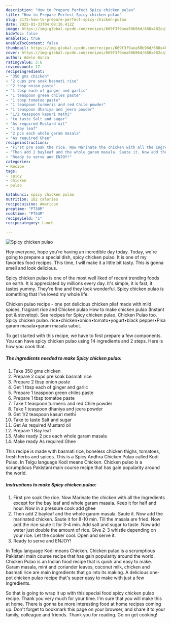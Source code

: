 ```yaml
---
description: "How to Prepare Perfect Spicy chicken pulao"
title: "How to Prepare Perfect Spicy chicken pulao"
slug: 2175-how-to-prepare-perfect-spicy-chicken-pulao
date: 2022-03-31T04:08:26.412Z
image: https://img-global.cpcdn.com/recipes/669f3f9aea50b96d/680x482cq70/spicy-chicken-pulao-recipe-main-photo.jpg
hideToc: false
enableToc: true
enableTocContent: false
thumbnail: https://img-global.cpcdn.com/recipes/669f3f9aea50b96d/680x482cq70/spicy-chicken-pulao-recipe-main-photo.jpg
cover: https://img-global.cpcdn.com/recipes/669f3f9aea50b96d/680x482cq70/spicy-chicken-pulao-recipe-main-photo.jpg
author: Adele Garza
ratingvalue: 3.6
reviewcount: 17
recipeingredient:
- "350 gms chicken"
- "2 cups pre soak basmati rice"
- "2 tbsp onion paste"
- "1 tbsp each of ginger and garlic"
- "1 teaspoon green chiles paste"
- "1 tbsp tomatoe paste"
- "1 teaspoon turmeric and red Chile powder"
- "1 teaspoon dhaniya and jeera powder"
- "1/2 teaspoon kasuri methi"
- "to taste Salt and sugar"
- "As required Mustard oil"
- "1 Bay leaf"
- "2 pcs each whole garam masala"
- "As required Ghee"
recipeinstructions:
- "First pre soak the rice. Now Marinate the chicken with all the Ingredients except for the bay leaf and whole garam masala. Keep it for half and hour. Now in a pressure cook add ghee"
- "Then add 2 bayleaf and the whole garam masala. Saute it. Now add the marinated chicken. Saute it for 8-10 min. Till the masala are fried. Now add the rice saute it for 3-4 min. Add salt and sugar to taste. Now add water just double the amount of rice. Give 2-3 whistle depending on your rice. Let the cooker cool. Open and serve it."
- "Ready to serve and ENJOY!"
categories:
- Recipe
tags:
- spicy
- chicken
- pulao

katakunci: spicy chicken pulao 
nutrition: 182 calories
recipecuisine: American
preptime: "PT38M"
cooktime: "PT44M"
recipeyield: "1"
recipecategory: Lunch

---
```



![Spicy chicken pulao](https://img-global.cpcdn.com/recipes/669f3f9aea50b96d/680x482cq70/spicy-chicken-pulao-recipe-main-photo.jpg)

Hey everyone, hope you're having an incredible day today. Today, we're going to prepare a special dish, spicy chicken pulao. It is one of my favorites food recipes. This time, I will make it a little bit tasty. This is gonna smell and look delicious.

Spicy chicken pulao is one of the most well liked of recent trending foods on earth. It is appreciated by millions every day. It's simple, it is fast, it tastes yummy. They're fine and they look wonderful. Spicy chicken pulao is something that I've loved my whole life.

Chicken pulao recipe - one pot delicious chicken pilaf made with mild spices, fragrant rice and Chicken pulao How to make chicken pulao (Instant pot & stovetop). See recipes for Spicy chicken pulao, Chicken Pulao too. Spicy chicken pulao. rice•chicken•onion•tomato•yogurt•black pepper•Pisa garam masala•garam masala sabut.


To get started with this recipe, we have to first prepare a few components. You can have spicy chicken pulao using 14 ingredients and 2 steps. Here is how you cook that.

<!--inarticleads1-->

##### The ingredients needed to make Spicy chicken pulao:

1. Take 350 gms chicken
1. Prepare 2 cups pre soak basmati rice
1. Prepare 2 tbsp onion paste
1. Get 1 tbsp each of ginger and garlic
1. Prepare 1 teaspoon green chiles paste
1. Prepare 1 tbsp tomatoe paste
1. Take 1 teaspoon turmeric and red Chile powder
1. Take 1 teaspoon dhaniya and jeera powder
1. Get 1/2 teaspoon kasuri methi
1. Take to taste Salt and sugar
1. Get As required Mustard oil
1. Prepare 1 Bay leaf
1. Make ready 2 pcs each whole garam masala
1. Make ready As required Ghee


This recipe is made with basmati rice, boneless chicken thighs, tomatoes, fresh herbs and spices. This is a Spicy Andhra Chicken Pulao called Kodi Pulao. In Telgu language Kodi means Chicken. Chicken pulao is a scrumptious Pakistani main course recipe that has gain popularity around the world. 

<!--inarticleads2-->

##### Instructions to make Spicy chicken pulao:

1. First pre soak the rice. Now Marinate the chicken with all the Ingredients except for the bay leaf and whole garam masala. Keep it for half and hour. Now in a pressure cook add ghee
1. Then add 2 bayleaf and the whole garam masala. Saute it. Now add the marinated chicken. Saute it for 8-10 min. Till the masala are fried. Now add the rice saute it for 3-4 min. Add salt and sugar to taste. Now add water just double the amount of rice. Give 2-3 whistle depending on your rice. Let the cooker cool. Open and serve it.
1. Ready to serve and ENJOY!

In Telgu language Kodi means Chicken. Chicken pulao is a scrumptious Pakistani main course recipe that has gain popularity around the world. Chicken Pulao is an Indian food recipe that is quick and easy to make. Garam masala, mint and coriander leaves, coconut milk, chicken and basmati rice are main ingredients that go into its making. A delicious one-pot chicken pulao recipe that&#39;s super easy to make with just a few ingredients. 

So that is going to wrap it up with this special food spicy chicken pulao recipe. Thank you very much for your time. I'm sure that you will make this at home. There is gonna be more interesting food at home recipes coming up. Don't forget to bookmark this page on your browser, and share it to your family, colleague and friends. Thank you for reading. Go on get cooking!
